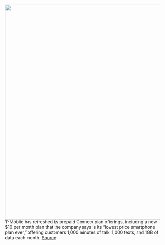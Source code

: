 <img src='https://cdn.vox-cdn.com/thumbor/Mhim2EN1C-qIElCnxeVa8S6x8bc=/0x0:1250x615/1200x800/filters:focal(525x208:725x408)/cdn.vox-cdn.com/uploads/chorus_image/image/70652185/Connect_nr_hero_3_18_22_1250x615.0.png' width='700px' /><br/>
T-Mobile has refreshed its prepaid Connect plan offerings, including a new $10 per month plan that the company says is its “lowest price smartphone plan ever,” offering customers 1,000 minutes of talk, 1,000 texts, and 1GB of data each month.
<a href='https://www.theverge.com/2022/3/21/22989022/t-mobile-connect-new-plans-prepaid-cost-monthly-data'> Source <a/>